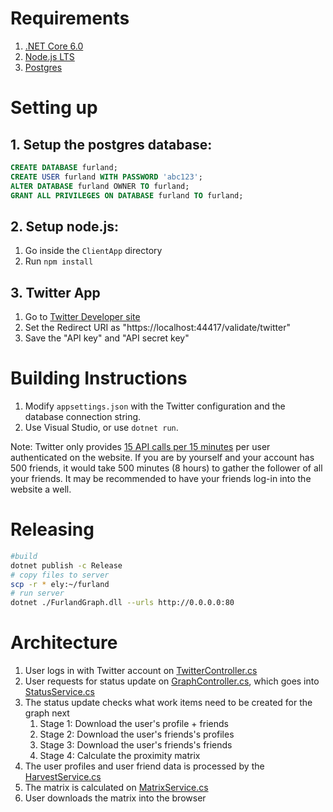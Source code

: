 
# Requirements
1. [.NET Core 6.0](https://dotnet.microsoft.com/en-us/download)
2. [Node.js LTS](https://nodejs.org/en/)
3. [Postgres](https://www.postgresql.org/download/) 

# Setting up 
## 1. Setup the postgres database:
```SQL
CREATE DATABASE furland;
CREATE USER furland WITH PASSWORD 'abc123';
ALTER DATABASE furland OWNER TO furland;
GRANT ALL PRIVILEGES ON DATABASE furland TO furland;
```

## 2. Setup node.js: 
1. Go inside the `ClientApp` directory
2. Run `npm install` 

## 3. Twitter App 
1. Go to [Twitter Developer site](https://developer.twitter.com/en/apps)
2. Set the Redirect URI as "https://localhost:44417/validate/twitter"
3. Save the "API key" and "API secret key"

# Building Instructions

1. Modify `appsettings.json` with the Twitter configuration and the database connection string.
2. Use Visual Studio, or use `dotnet run`.

Note: Twitter only provides [15 API calls per 15 minutes](https://developer.twitter.com/en/docs/twitter-api/v1/accounts-and-users/follow-search-get-users/api-reference/get-friends-ids) per user authenticated on the website. If you are by yourself and your account has 500 friends, it would take 500 minutes (8 hours) to gather the follower of all your friends. It may be recommended to have your friends log-in into the website a well.

# Releasing 

```bash
#build 
dotnet publish -c Release
# copy files to server
scp -r * ely:~/furland
# run server
dotnet ./FurlandGraph.dll --urls http://0.0.0.0:80
```

# Architecture
1. User logs in with Twitter account on [TwitterController.cs](Controllers/TwitterController.cs)
2. User requests for status update on [GraphController.cs](Controllers/GraphController.cs), which goes into [StatusService.cs](Services/StatusService.cs)
3. The status update checks what work items need to be created for the graph next 
   1. Stage 1: Download the user's profile + friends
   2. Stage 2: Download the user's friends's profiles
   3. Stage 3: Download the user's friends's friends
   4. Stage 4: Calculate the proximity matrix 
4. The user profiles and user friend data is processed by the [HarvestService.cs](Services/HarvestService.cs)
5. The matrix is calculated on [MatrixService.cs](Services/MatrixService.cs)
6. User downloads the matrix into the browser
